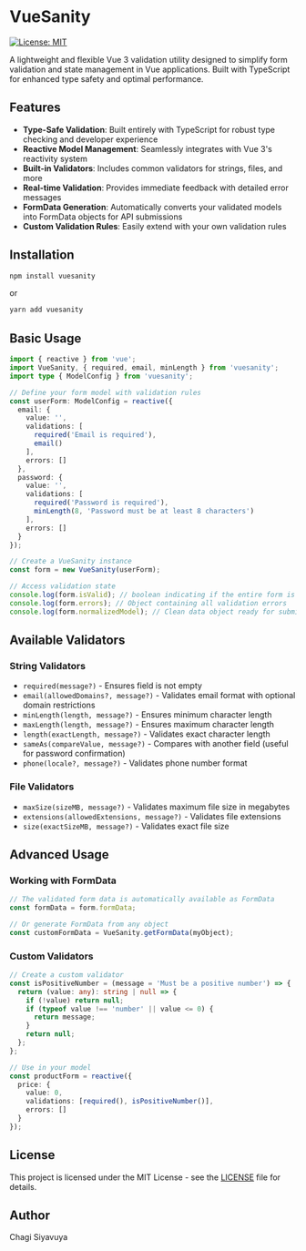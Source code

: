# VueSanity

[![License: MIT](https://img.shields.io/badge/License-MIT-blue.svg)](https://opensource.org/licenses/MIT)

A lightweight and flexible Vue 3 validation utility designed to simplify form validation and state management in Vue applications. Built with TypeScript for enhanced type safety and optimal performance.

## Features

- **Type-Safe Validation**: Built entirely with TypeScript for robust type checking and developer experience
- **Reactive Model Management**: Seamlessly integrates with Vue 3's reactivity system
- **Built-in Validators**: Includes common validators for strings, files, and more
- **Real-time Validation**: Provides immediate feedback with detailed error messages
- **FormData Generation**: Automatically converts your validated models into FormData objects for API submissions
- **Custom Validation Rules**: Easily extend with your own validation rules

## Installation

```bash
npm install vuesanity
```

or

```bash
yarn add vuesanity
```

## Basic Usage

```typescript
import { reactive } from 'vue';
import VueSanity, { required, email, minLength } from 'vuesanity';
import type { ModelConfig } from 'vuesanity';

// Define your form model with validation rules
const userForm: ModelConfig = reactive({
  email: {
    value: '',
    validations: [
      required('Email is required'),
      email()
    ],
    errors: []
  },
  password: {
    value: '',
    validations: [
      required('Password is required'),
      minLength(8, 'Password must be at least 8 characters')
    ],
    errors: []
  }
});

// Create a VueSanity instance
const form = new VueSanity(userForm);

// Access validation state
console.log(form.isValid); // boolean indicating if the entire form is valid
console.log(form.errors); // Object containing all validation errors
console.log(form.normalizedModel); // Clean data object ready for submission
```

## Available Validators

### String Validators
- `required(message?)` - Ensures field is not empty
- `email(allowedDomains?, message?)` - Validates email format with optional domain restrictions
- `minLength(length, message?)` - Ensures minimum character length
- `maxLength(length, message?)` - Ensures maximum character length
- `length(exactLength, message?)` - Validates exact character length
- `sameAs(compareValue, message?)` - Compares with another field (useful for password confirmation)
- `phone(locale?, message?)` - Validates phone number format

### File Validators
- `maxSize(sizeMB, message?)` - Validates maximum file size in megabytes
- `extensions(allowedExtensions, message?)` - Validates file extensions
- `size(exactSizeMB, message?)` - Validates exact file size

## Advanced Usage

### Working with FormData

```typescript
// The validated form data is automatically available as FormData
const formData = form.formData;

// Or generate FormData from any object
const customFormData = VueSanity.getFormData(myObject);
```

### Custom Validators

```typescript
// Create a custom validator
const isPositiveNumber = (message = 'Must be a positive number') => {
  return (value: any): string | null => {
    if (!value) return null;
    if (typeof value !== 'number' || value <= 0) {
      return message;
    }
    return null;
  };
};

// Use in your model
const productForm = reactive({
  price: {
    value: 0,
    validations: [required(), isPositiveNumber()],
    errors: []
  }
});
```

## License

This project is licensed under the MIT License - see the [LICENSE](LICENSE) file for details.

## Author

Chagi Siyavuya